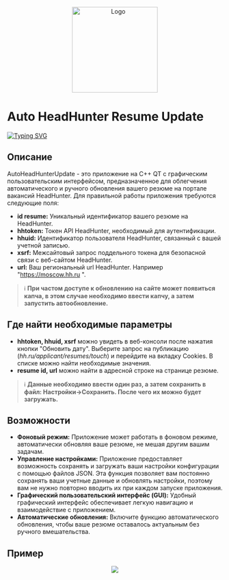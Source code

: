 
<p align="center">
  <a href="https://github.com/imitatehappiness/QtHeadHunterBot">
    <img src="https://cdn-icons-png.flaticon.com/512/5494/5494942.png" alt="Logo" width="200" height="200">  
  </a>

# Auto HeadHunter Resume Update
[![Typing SVG](https://readme-typing-svg.herokuapp.com?color=%2336BCF7&lines=Auto+HeadHunter+Resume+Update)](https://git.io/typing-svg)

## Описание

AutoHeadHunterUpdate - это приложение на C++ QT с графическим пользовательским интерфейсом, предназначенное для облегчения автоматического и ручного обновления вашего резюме на портале вакансий HeadHunter. Для правильной работы приложения требуются следующие поля:

+ **id resume:** Уникальный идентификатор вашего резюме на HeadHunter.
+ **hhtoken:** Токен API HeadHunter, необходимый для аутентификации.
+ **hhuid:** Идентификатор пользователя HeadHunter, связанный с вашей учетной записью.
+ **xsrf:** Межсайтовый запрос поддельного токена для безопасной связи с веб-сайтом HeadHunter.
+ **url:** Ваш региональный url HeadHunter. Например "https://moscow.hh.ru ".

> :information_source: **При частом доступе к обновлению на сайте может появиться капча, в этом случае необходимо ввести капчу, а затем запустить автообновление.**

## Где найти необходимые параметры

+ **hhtoken, hhuid, xsrf** можно увидеть в веб-консоли после нажатия кнопки "Обновить дату". Выберите запрос на публикацию (*hh.ru/applicant/resumes/touch*) и перейдите на вкладку Cookies. В списке можно найти необходимые значения.
+ **resume id, url** можно найти в адресной строке на странице резюме.

> :information_source: **Данные необходимо ввести один раз, а затем сохранить в файл: Настройки->Сохранить. После чего их можно будет загружать.**

## Возможности
+ **Фоновый режим:** Приложение может работать в фоновом режиме, автоматически обновляя ваше резюме, не мешая другим вашим задачам.
+ **Управление настройками:** Приложение предоставляет возможность сохранять и загружать ваши настройки конфигурации с помощью файлов JSON. Эта функция позволяет вам постоянно сохранять ваши учетные данные и обновлять настройки, поэтому вам не нужно повторно вводить их при каждом запуске приложения.
+ **Графический пользовательский интерфейс (GUI):** Удобный графический интерфейс обеспечивает легкую навигацию и взаимодействие с приложением.
+ **Автоматические обновления:** Включите функцию автоматического обновления, чтобы ваше резюме оставалось актуальным без ручного вмешательства.

## Пример
<p align="center">
  <img src="https://github.com/imitatehappiness/QtHeadHunterBot/assets/79199956/c0f9ffb1-a174-46bf-800f-0f98d8f138e2" />
</p>

